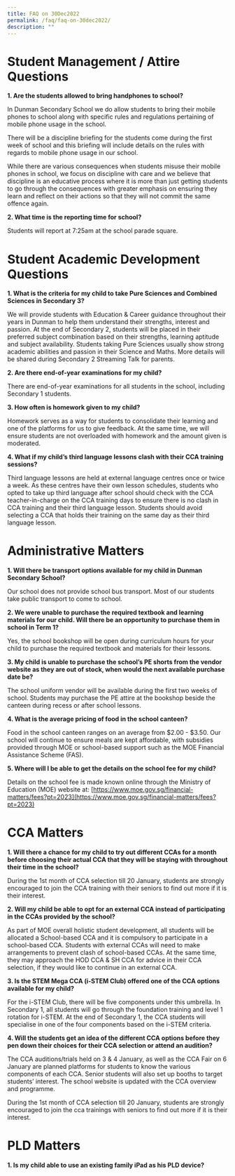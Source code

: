 ```yaml
---
title: FAQ on 30Dec2022
permalink: /faq/faq-on-30dec2022/
description: ""
---
```

# Student Management / Attire Questions

**1. Are the students allowed to bring handphones to school?**

In Dunman Secondary School we do allow students to bring their mobile phones to school along with specific rules and regulations pertaining of mobile phone usage in the school. 

There will be a discipline briefing for the students come during the first week of school and this briefing will include details on the rules with regards to mobile phone usage in our school. 

While there are various consequences when students misuse their mobile phones in school, we focus on discipline with care and we believe that discipline is an educative process where it is more than just getting students to go through the consequences with greater emphasis on ensuring they learn and reflect on their actions so that they will not commit the same offence again.

**2. What time is the reporting time for school?**

Students will report at 7:25am at the school parade square.

# Student Academic Development Questions

**1. What is the criteria for my child to take Pure Sciences and Combined Sciences in Secondary 3?**

We will provide students with Education & Career guidance throughout their years in Dunman to help them understand their strengths, interest and passion. At the end of Secondary 2, students will be placed in their preferred subject combination based on their strengths, learning aptitude and subject availability. Students taking Pure Sciences usually show strong academic abilities and passion in their Science and Maths. More details will be shared during Secondary 2 Streaming Talk for parents.

**2. Are there end-of-year examinations for my child?**

There are end-of-year examinations for all students in the school, including Secondary 1 students.

**3. How often is homework given to my child?**

Homework serves as a way for students to consolidate their learning and one of the platforms for us to give feedback. At the same time, we will ensure students are not overloaded with homework and the amount given is moderated.

**4. What if my child’s third language lessons clash with their CCA training sessions?**

Third language lessons are held at external language centres once or twice a week. As these centres have their own lesson schedules, students who opted to take up third language after school should check with the CCA teacher-in-charge on the CCA training days to ensure there is no clash in CCA training and their third language lesson. Students should avoid selecting a CCA that holds their training on the same day as their third language lesson.

# Administrative Matters

**1. Will there be transport options available for my child in Dunman Secondary School?**

Our school does not provide school bus transport. Most of our students take public transport to come to school.

**2. We were unable to purchase the required textbook and learning materials for our child. Will there be an opportunity to purchase them in school in Term 1?**

Yes, the school bookshop will be open during curriculum hours for your child to purchase the required textbook and materials for their lessons.

**3. My child is unable to purchase the school’s PE shorts from the vendor website as they are out of stock, when would the next available purchase date be?**

The school uniform vendor will be available during the first two weeks of school. Students may purchase the PE attire at the bookshop beside the canteen during recess or after school lessons.

**4. What is the average pricing of food in the school canteen?**

Food in the school canteen ranges on an average from $2.00 - $3.50. Our school will continue to ensure meals are kept affordable, with subsidies provided through MOE or school-based support such as the MOE Financial Assistance Scheme (FAS).

**5. Where will I be able to get the details on the school fee for my child?**

Details on the school fee is made known online through the Ministry of Education (MOE) website at: [https://www.moe.gov.sg/financial-matters/fees?pt=2023](https://www.moe.gov.sg/financial-matters/fees?pt=2023)

# CCA Matters

**1. Will there a chance for my child to try out different CCAs for a month before choosing their actual CCA that they will be staying with throughout their time in the school?**

During the 1st month of CCA selection till 20 January, students are strongly encouraged to join the CCA training with their seniors to find out more if it is their interest.

**2. Will my child be able to opt for an external CCA instead of participating in the CCAs provided by the school?**

As part of MOE overall holistic student development, all students will be allocated a School-based CCA and it is compulsory to participate in a school-based CCA. Students with external CCAs will need to make arrangements to prevent clash of school-based CCAs. At the same time, they may approach the HOD CCA & SH CCA for advice in their CCA selection, if they would like to continue in an external CCA.

**3. Is the STEM Mega CCA (i-STEM Club) offered one of the CCA options available for my child?**

For the i-STEM Club, there will be five components under this umbrella. In Secondary 1, all students will go through the foundation training and level 1 rotation for i-STEM. At the end of Secondary 1, the CCA students will specialise in one of the four components based on the i-STEM criteria.

**4. Will the students get an idea of the different CCA options before they pen down their choices for their CCA selection or attend an audition?**

The CCA auditions/trials held on 3 & 4 January, as well as the CCA Fair on 6 January are planned platforms for students to know the various components of each CCA. Senior students will also set up booths to target students’ interest. The school website is updated with the CCA overview and programme. 

During the 1st month of CCA selection till 20 January, students are strongly encouraged to join the cca trainings with seniors to find out more if it is their interest.

# PLD Matters

**1. Is my child able to use an existing family iPad as his PLD device?**